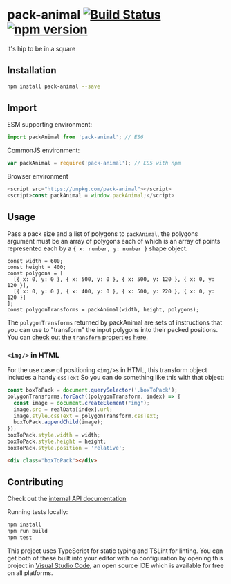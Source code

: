 # pack-animal [![Build Status](https://travis-ci.org/shopgun/pack-animal.svg?branch=master)](https://travis-ci.org/shopgun/pack-animal) [![npm version](https://badge.fury.io/js/pack-animal.svg)](https://badge.fury.io/js/pack-animal)
it's hip to be in a square

## Installation
```sh
npm install pack-animal --save
```

## Import
ESM supporting environment:
```js
import packAnimal from 'pack-animal'; // ES6
```
CommonJS environment: 
```js
var packAnimal = require('pack-animal'); // ES5 with npm
```
Browser environment
```js
<script src="https://unpkg.com/pack-animal"></script>
<script>const packAnimal = window.packAnimal;</script>
```
## Usage
Pass a pack size and a list of polygons to `packAnimal`, the polygons argument must be an array of polygons each of which is an array of points represented each by a `{ x: number, y: number }` shape object.
```
const width = 600;
const height = 400;
const polygons = [
  [{ x: 0, y: 0 }, { x: 500, y: 0 }, { x: 500, y: 120 }, { x: 0, y: 120 }],
  [{ x: 0, y: 0 }, { x: 400, y: 0 }, { x: 500, y: 220 }, { x: 0, y: 120 }]
];
const polygonTransforms = packAnimal(width, height, polygons);
```

The `polygonTransforms` returned by packAnimal are sets of instructions that you can use to "transform" the input polygons into their packed positions. You can [check out the `transform` properties here.](https://shopgun.github.io/pack-animal/interfaces/itransform.html)

### `<img/>` in HTML
For the use case of positioning `<img/>`s in HTML, this transform object includes a handy `cssText` So you can do something like this with that object:
```js
const boxToPack = document.querySelector('.boxToPack');
polygonTransforms.forEach((polygonTransform, index) => {
  const image = document.createElement("img");
  image.src = realData[index].url;
  image.style.cssText = polygonTransform.cssText;
  boxToPack.appendChild(image);
});
boxToPack.style.width = width;
boxToPack.style.height = height;
boxToPack.style.position = 'relative';
```
```html
<div class="boxToPack"></div>
```
## Contributing
Check out the [internal API documentation](https://shopgun.github.io/pack-animal/)

Running tests locally:

```sh
npm install
npm run build
npm test
```
This project uses TypeScript for static typing and TSLint for linting. You can get both of these built into your editor with no configuration by opening this project in [Visual Studio Code](https://code.visualstudio.com/), an open source IDE which is available for free on all platforms.
